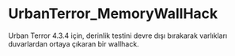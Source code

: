 # UrbanTerror_MemoryWallHack
Urban Terror 4.3.4 için, derinlik testini devre dışı bırakarak varlıkları duvarlardan ortaya çıkaran bir wallhack.

